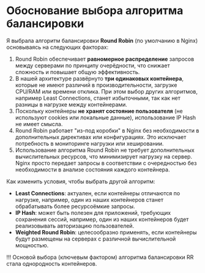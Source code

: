 # Обоснование выбора алгоритма балансировки

Я выбрала алгоритм балансировки **Round Robin** (по умолчанию в Nginx) основываясь на следующих факторах:

1) Round Robin обеспечивает **равномерное распределение** запросов между серверами по принципу очерёдности, что снижает сложность и повышает общую эффективность.
2) В нашей архитектуре развёрнуто **три одинаковых контейнера**, которые не имеют различий в производительности, загрузке CPU/RAM или времени отклика. 
При этом выбор других алгоритмов, например Least Connections, станет  избыточными, так как нет разницы в нагрузке между контейнерами.
3) Поскольку контейнеры **не хранят состояние пользователя** (не используют cookies или локальные данные), использование IP Hash не имеет смысла. 
4) Round Robin работает "из-под коробки" в Nginx без необходимости в дополнительных директивах или конфигурациях. Это исключает потребность в мониторинге нагрузки или хешировании.
5) Использование алгоритма Round Robin не требует дополнительных вычислительных ресурсов, что минимизирует нагрузку на сервер. 
Nginx просто передает запросы в соответствии с очередностью без необходимости в анализе состояния каждого контейнера.

Как изменить условия, чтобы выбрать другой алгоритм:
- **Least Connections**: актуален, если контейнеры отличаются по нагрузке, например, один из наших контейнеров станет обрабатывать более ресурсоёмкие запросы.
- **IP Hash**: может быть полезен для приложений, требующих сохранения сессий, например, один из наших контейнеров будет реализовывать авторизацию пользователей.
- **Weighted Round Robin**: целесообразно применять, если контейнеры  будут размещены на серверах с различной вычислительной мощностью. 

!!! Основой выбора (ключевым фактором) алгоритма балансировки RR стала однородность контейнеров.
